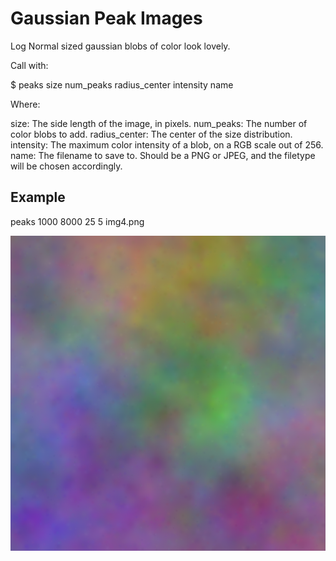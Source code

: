 # Gaussian Peak Images

Log Normal sized gaussian blobs of color look lovely.

Call with:

$ peaks size num\_peaks radius\_center intensity name

Where:

size: The side length of the image, in pixels.
num\_peaks: The number of color blobs to add.
radius\_center: The center of the size distribution.
intensity: The maximum color intensity of a blob, on a RGB scale out of 256.
name: The filename to save to. Should be a PNG or JPEG, and the filetype will be chosen accordingly.

## Example
peaks 1000 8000 25 5 img4.png

![Gaussian peak image](img4.png)
